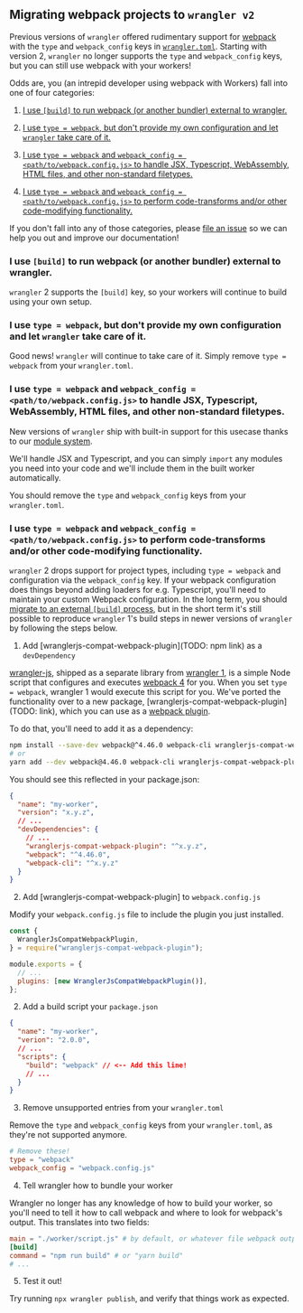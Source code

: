 ## Migrating webpack projects to `wrangler v2`

Previous versions of `wrangler` offered rudimentary support for [webpack](https://webpack.js.org/) with the `type` and `webpack_config` keys in [`wrangler.toml`](configuration.md). Starting with version 2, `wrangler` no longer supports the `type` and `webpack_config` keys, but you can still use webpack with your workers!

Odds are, you (an intrepid developer using webpack with Workers) fall into one of four categories:

1. [I use `[build]` to run webpack (or another bundler) external to wrangler.](#i-use-build-to-run-webpack-or-another-bundler-external-to-wrangler)

2. [I use `type = webpack`, but don't provide my own configuration and let `wrangler` take care of it.](#i-use-type--webpack-but-dont-provide-my-own-configuration-and-let-wrangler-take-care-of-it)

3. [I use `type = webpack` and `webpack_config = <path/to/webpack.config.js>` to handle JSX, Typescript, WebAssembly, HTML files, and other non-standard filetypes.](#i-use-type--webpack-and-webpack_config--pathtowebpackconfigjs-to-handle-jsx-typescript-webassembly-html-files-and-other-non-standard-filetypes)

4. [I use `type = webpack` and `webpack_config = <path/to/webpack.config.js>` to perform code-transforms and/or other code-modifying functionality.](#i-use-type--webpack-and-webpack_config--pathtowebpackconfigjs-to-perform-code-transforms-andor-other-code-modifying-functionality)

If you don't fall into any of those categories, please [file an issue](https://github.com/cloudflare/wrangler2/issues/new/choose) so we can help you out and improve our documentation!

### I use `[build]` to run webpack (or another bundler) external to wrangler.

`wrangler` 2 supports the `[build]` key, so your workers will continue to build using your own setup.

### I use `type = webpack`, but don't provide my own configuration and let `wrangler` take care of it.

Good news! `wrangler` will continue to take care of it. Simply remove `type = webpack` from your `wrangler.toml`.

### I use `type = webpack` and `webpack_config = <path/to/webpack.config.js>` to handle JSX, Typescript, WebAssembly, HTML files, and other non-standard filetypes.

New versions of `wrangler` ship with built-in support for this usecase thanks to our [module system](module-system.md).

We'll handle JSX and Typescript, and you can simply `import` any modules you need into your code and we'll include them in the built worker automatically.

You should remove the `type` and `webpack_config` keys from your `wrangler.toml`.

### I use `type = webpack` and `webpack_config = <path/to/webpack.config.js>` to perform code-transforms and/or other code-modifying functionality.

`wrangler` 2 drops support for project types, including `type = webpack` and configuration via the `webpack_config` key. If your webpack configuration does things beyond adding loaders for e.g. Typescript, you'll need to maintain your custom Webpack configuration. In the long term, you should [migrate to an external `[build]` process](custom-builds.md), but in the short term it's still possible to reproduce `wrangler` 1's build steps in newer versions of `wrangler` by following the steps below.

1. Add [wranglerjs-compat-webpack-plugin](TODO: npm link) as a `devDependency`

[wrangler-js](https://www.npmjs.com/package/wrangler-js), shipped as a separate library from [wrangler 1](https://www.npmjs.com/package/@cloudflare/wrangler/v/1.19.11), is a simple Node script that configures and executes [webpack 4](https://unpkg.com/browse/wrangler-js@0.1.11/package.json) for you. When you set `type = webpack`, wrangler 1 would execute this script for you. We've ported the functionality over to a new package, [wranglerjs-compat-webpack-plugin](TODO: link), which you can use as a [webpack plugin](https://v4.webpack.js.org/configuration/plugins/).

To do that, you'll need to add it as a dependency:

```sh
npm install --save-dev webpack@^4.46.0 webpack-cli wranglerjs-compat-webpack-plugin
# or
yarn add --dev webpack@4.46.0 webpack-cli wranglerjs-compat-webpack-plugin
```

You should see this reflected in your package.json:

```json
{
  "name": "my-worker",
  "version": "x.y.z",
  // ...
  "devDependencies": {
    // ...
    "wranglerjs-compat-webpack-plugin": "^x.y.z",
    "webpack": "^4.46.0",
    "webpack-cli": "^x.y.z"
  }
}
```

2. Add [wranglerjs-compat-webpack-plugin] to `webpack.config.js`

Modify your `webpack.config.js` file to include the plugin you just installed.

```js
const {
  WranglerJsCompatWebpackPlugin,
} = require("wranglerjs-compat-webpack-plugin");

module.exports = {
  // ...
  plugins: [new WranglerJsCompatWebpackPlugin()],
};
```

2. Add a build script your `package.json`

```json
{
  "name": "my-worker",
  "verion": "2.0.0",
  // ...
  "scripts": {
    "build": "webpack" // <-- Add this line!
    // ...
  }
}
```

3. Remove unsupported entries from your `wrangler.toml`

Remove the `type` and `webpack_config` keys from your `wrangler.toml`, as they're not supported anymore.

```toml
# Remove these!
type = "webpack"
webpack_config = "webpack.config.js"
```

4. Tell wrangler how to bundle your worker

Wrangler no longer has any knowledge of how to build your worker, so you'll need to tell it how to call webpack and where to look for webpack's output. This translates into two fields:

```toml
main = "./worker/script.js" # by default, or whatever file webpack outputs
[build]
command = "npm run build" # or "yarn build"
# ...
```

5. Test it out!

Try running `npx wrangler publish`, and verify that things work as expected.
